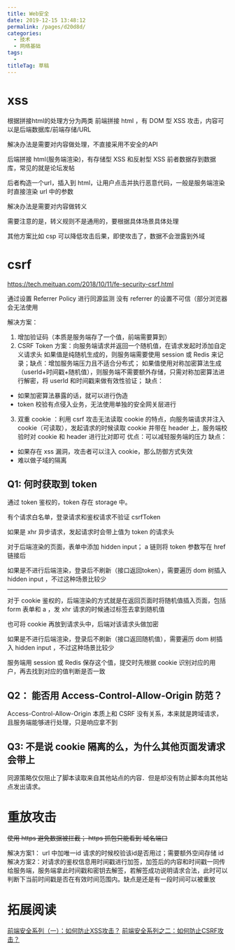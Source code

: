 ```yaml
---
title: Web安全
date: 2019-12-15 13:48:12
permalink: /pages/d20d8d/
categories: 
  - 技术
  - 网络基础
tags: 
  - 
titleTag: 草稿
---
```

# xss 

根据拼接html的处理方分为两类
前端拼接 html ，有 DOM 型 XSS 攻击，内容可以是后端数据库/前端存储/URL

解决办法是需要对内容做处理，不直接采用不安全的API

后端拼接 html(服务端渲染)，有存储型 XSS 和反射型 XSS 
前者数据存到数据库，常见的就是论坛发帖

后者构造一个url，插入到 html，让用户点击并执行恶意代码，一般是服务端渲染时直接渲染 url 中的参数

解决办法是需要对内容做转义

需要注意的是，转义规则不是通用的，要根据具体场景具体处理

其他方案比如 csp 可以降低攻击后果，即使攻击了，数据不会泄露到外域



# csrf

https://tech.meituan.com/2018/10/11/fe-security-csrf.html

通过设置 Referrer Policy 进行同源监测
没有 referrer 的设置不可信（部分浏览器会无法使用

解决方案：
1. 增加验证码（本质是服务端存了一个值，前端需要算到）
2. CSRF Token 方案：向服务端请求并返回一个随机值，在请求发起时添加自定义请求头
如果值是纯随机生成的，则服务端需要使用 session 或 Redis 来记录；缺点：增加服务端压力且不适合分布式；
如果值使用对称加密算法生成（userId+时间戳+随机值），则服务端不需要额外存储，只需对称加密算法进行解密，将 userId 和时间戳来做有效性验证；
缺点：
- 如果加密算法暴露的话，就可以进行伪造
- token 校验有点侵入业务，无法使用单独的安全网关层进行

3. 双重 cookie ：利用 csrf 攻击无法读取 cookie 的特点，向服务端请求并注入 cookie（可读取），发起请求的时候读取 cookie 并带在 header 上，服务端校验时对 cookie 和 header 进行比对即可
优点：可以减轻服务端的压力
缺点：
- 如果存在 xss 漏洞，攻击者可以注入 cookie，那么防御方式失效
- 难以做子域的隔离


## Q1: 何时获取到 token

通过 token 鉴权的，token 存在 storage 中。

有个请求白名单，登录请求和鉴权请求不验证 csrfToken

如果是 xhr 异步请求，发起请求时会带上值为 token 的请求头

对于后端渲染的页面，表单中添加 hidden input； a 链则将 token 参数写在 href 链接后

如果是不进行后端渲染，登录后不刷新（接口返回token），需要遍历 dom 树插入 hidden input ，不过这种场景比较少

---

对于 cookie 鉴权的，后端渲染的方式就是在返回页面时将随机值插入页面，包括 form 表单和 a ，发 xhr 请求的时候通过标签去拿到随机值

也可将 cookie 再放到请求头中，后端对该请求头做加密

如果是不进行后端渲染，登录后不刷新（接口返回随机值），需要遍历 dom 树插入 hidden input ，不过这种场景比较少

服务端用 session 或 Redis 保存这个值，提交时先根据 cookie 识别对应的用户，再去找到对应的值判断是否一致


## Q2： 能否用 Access-Control-Allow-Origin 防范？

Access-Control-Allow-Origin 本质上和 CSRF 没有关系，本来就是跨域请求，且服务端能够进行处理，只是响应拿不到


## Q3: 不是说 cookie 隔离的么，为什么其他页面发请求会带上

同源策略仅仅阻止了脚本读取来自其他站点的内容．但是却没有防止脚本向其他站点发出请求。

# 重放攻击

<s>使用 https 避免数据被拦截； https 抓包只能看到 域名端口</s>

解决方案1： url 中加唯一id 请求的时候校验该id是否用过；需要额外空间存储 id
解决方案2：对请求的鉴权信息用时间戳进行加签，加签后的内容和时间戳一同传给服务端，服务端拿此时间戳和密钥去解签，若解签成功说明请求合法，此时可以判断下当前时间戳是否在有效时间范围内。缺点是还是有一段时间可以被重放

#  拓展阅读

[前端安全系列（一）：如何防止XSS攻击？](https://juejin.cn/post/6844903685122703367)
[前端安全系列之二：如何防止CSRF攻击？](https://juejin.cn/post/6844903689702866952)